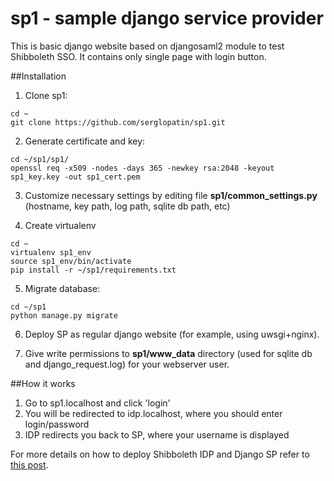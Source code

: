 # sp1 - sample django service provider

This is basic django website based on djangosaml2 module to test Shibboleth SSO. It contains only single page with login button.

##Installation
1. Clone sp1:
  ```
cd ~
git clone https://github.com/serglopatin/sp1.git
```

2. Generate certificate and key:
  ```
cd ~/sp1/sp1/
openssl req -x509 -nodes -days 365 -newkey rsa:2048 -keyout sp1_key.key -out sp1_cert.pem
```

3. Customize necessary settings by editing file **sp1/common_settings.py** (hostname, key path, log path, sqlite db path, etc)

4. Create virtualenv
  ```
cd ~
virtualenv sp1_env
source sp1_env/bin/activate
pip install -r ~/sp1/requirements.txt
```

5. Migrate database:
  ```
cd ~/sp1
python manage.py migrate
```

6. Deploy SP as regular django website (for example, using uwsgi+nginx).

7. Give write permissions to **sp1/www_data** directory (used for sqlite db and django_request.log) for your webserver user.

##How it works
1. Go to sp1.localhost and click 'login'
2. You will be redirected to idp.localhost, where you should enter login/password
3. IDP redirects you back to SP, where your username is displayed

For more details on how to deploy Shibboleth IDP and Django SP refer to [this post](http://codeinpython.blogspot.com/2015/11/how-to-setup-shibboleth-identity.html).
